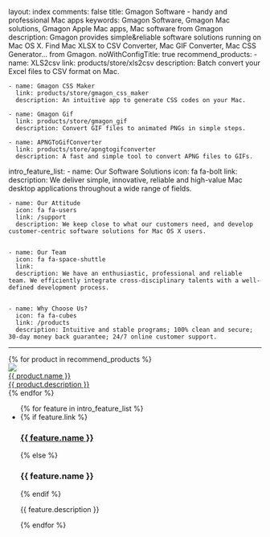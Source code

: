 layout: index
comments: false
title: Gmagon Software - handy and professional Mac apps 
keywords: Gmagon Software, Gmagon Mac solutions, Gmagon Apple Mac apps, Mac software from Gmagon
description: Gmagon provides simple&reliable software solutions running on Mac OS X. Find Mac XLSX to CSV Converter, Mac GIF Converter, Mac CSS Generator... from Gmagon. 
noWithConfigTitle: true
recommend_products:
    - name: XLS2csv
      link: products/store/xls2csv
      description: Batch convert your Excel files to CSV format on Mac.

    - name: Gmagon CSS Maker 
      link: products/store/gmagon_css_maker
      description: An intuitive app to generate CSS codes on your Mac. 

    - name: Gmagon Gif
      link: products/store/gmagon_gif
      description: Convert GIF files to animated PNGs in simple steps. 

    - name: APNGToGifConverter
      link: products/store/apngtogifconverter
      description: A fast and simple tool to convert APNG files to GIFs.  

intro_feature_list:
    - name: Our Software Solutions
      icon: fa fa-bolt
      link:
      description: We deliver simple, innovative, reliable and high-value Mac desktop applications throughout a wide range of fields. 

    - name: Our Attitude 
      icon: fa fa-users
      link: /support
      description: We keep close to what our customers need, and develop customer-centric software solutions for Mac OS X users. 


    - name: Our Team
      icon: fa fa-space-shuttle
      link:
      description: We have an enthusiastic, professional and reliable team. We efficiently integrate cross-disciplinary talents with a well-defined development process. 


    - name: Why Choose Us?
      icon: fa fa-cubes
      link: /products
      description: Intuitive and stable programs; 100% clean and secure; 30-day money back guarantee; 24/7 online customer support. 
---

<div class="class-content-wrap">
    <div class="full-height-jumbotron top">
    </div>
    <section class="home-recommend-products">
        <div class="recommend-container">
        {% for product in recommend_products %}
            <a href="{{ product.link }}" class="recommend-product-link">
                <div class="recommend-product-item">
                    <div class="product-item-image"><img src=" {{ product.link  }}/images/logo/logo_128x128.png"></div>
                    <div class="product-item-title"> {{ product.name }}</div>
                    <div class="product-item-description">{{ product.description }} </div>
                </div>
            </a>
        {% endfor %}
        </div>
    </section>
    <section class="home-recommend-features">
        <ul class="intro-feature-list">
            {% for feature in intro_feature_list %}
            <li class="intro-feature-wrap">
                <div class="intro-feature">
                    <div class="intro-feature-icon">
                        <i class="{{ feature.icon }}"></i>
                    </div>
                    {% if feature.link %}
                    <a href="{{ feature.link }}" class="intro-feature-link">
                        <h3 class="intro-feature-title">
                            {{ feature.name }}
                        </h3>
                    </a>    
                    {% else %}
                    <h3 class="intro-feature-title">
                        {{ feature.name }}
                    </h3>
                    {% endif %}
                    <p class="intro-feature-desc"> {{ feature.description }} </p>
                </div>
            </li>
            {% endfor %}
        </ul>
    </section>
    <section class="home-recommend-services">
    </section>
    <section class="home-recommend-reviews">
    </section>
</div>

